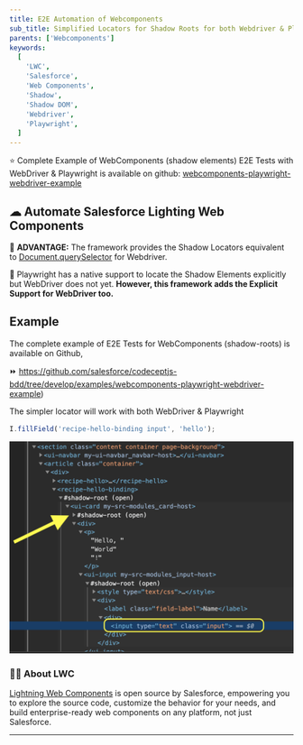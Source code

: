 ```yaml
---
title: E2E Automation of Webcomponents
sub_title: Simplified Locators for Shadow Roots for both Webdriver & Playwright
parents: ['Webcomponents']
keywords:
  [
    'LWC',
    'Salesforce',
    'Web Components',
    'Shadow',
    'Shadow DOM',
    'Webdriver',
    'Playwright',
  ]
---
```


⭐️ Complete Example of WebComponents (shadow elements) E2E Tests with WebDriver & Playwright is available on github: [webcomponents-playwright-webdriver-example](https://github.com/salesforce/codeceptjs-bdd/tree/develop/examples/webcomponents-playwright-webdriver-example)

## ☁︎ Automate Salesforce Lighting Web Components

💯 **ADVANTAGE:** The framework provides the Shadow Locators equivalent to [Document.querySelector](https://developer.mozilla.org/en-US/docs/Web/API/Document/querySelector) for Webdriver.

🚀 Playwright has a native support to locate the Shadow Elements explicitly but WebDriver does not yet. **However, this framework adds the Explicit Support for WebDriver too.**

## Example

The complete example of E2E Tests for WebComponents (shadow-roots) is available on Github,

⏩ https://github.com/salesforce/codeceptjs-bdd/tree/develop/examples/webcomponents-playwright-webdriver-example)

The simpler locator will work with both WebDriver & Playwright

```javascript
I.fillField('recipe-hello-binding input', 'hello');
```

![](../../src/images/webcomponent.png)

### 💁‍♂️ About LWC

[Lightning Web Components](https://developer.salesforce.com/docs/component-library/documentation/en/lwc) is open source by Salesforce, empowering you to explore the source code, customize the behavior for your needs, and build enterprise-ready web components on any platform, not just Salesforce.

---
